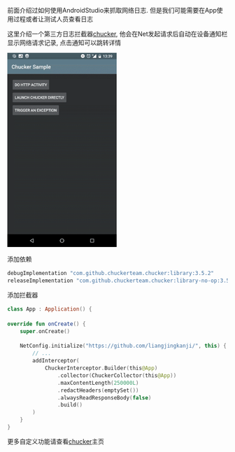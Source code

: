 前面介绍过如何使用AndroidStudio来抓取网络日志. 但是我们可能需要在App使用过程或者让测试人员查看日志

这里介绍一个第三方日志拦截器[chucker](https://github.com/ChuckerTeam/chucker), 他会在Net发起请求后自动在设备通知栏显示网络请求记录, 点击通知可以跳转详情

<img src="https://github.com/ChuckerTeam/chucker/raw/develop/assets/chucker-http.gif" width="250"/>

添加依赖

```groovy
debugImplementation "com.github.chuckerteam.chucker:library:3.5.2"
releaseImplementation "com.github.chuckerteam.chucker:library-no-op:3.5.2" // release安装包自动会无效
```

添加拦截器

```kotlin
class App : Application() {

override fun onCreate() {
    super.onCreate()

    NetConfig.initialize("https://github.com/liangjingkanji/", this) {
        // ...
        addInterceptor(
            ChuckerInterceptor.Builder(this@App)
                .collector(ChuckerCollector(this@App))
                .maxContentLength(250000L)
                .redactHeaders(emptySet())
                .alwaysReadResponseBody(false)
                .build()
        )
    }
}
```

更多自定义功能请查看[chucker](https://github.com/ChuckerTeam/chucker)主页

